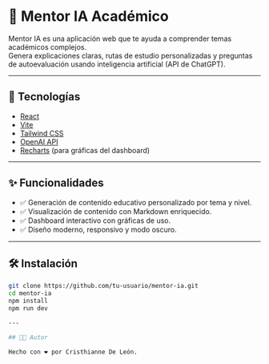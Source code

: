 # 🧠 Mentor IA Académico

Mentor IA es una aplicación web que te ayuda a comprender temas académicos complejos.  
Genera explicaciones claras, rutas de estudio personalizadas y preguntas de autoevaluación usando inteligencia artificial (API de ChatGPT).

---

## 🚀 Tecnologías

- [React](https://reactjs.org/)
- [Vite](https://vitejs.dev/)
- [Tailwind CSS](https://tailwindcss.com/)
- [OpenAI API](https://platform.openai.com/)
- [Recharts](https://recharts.org/) (para gráficas del dashboard)

---

## ✨ Funcionalidades

- ✅ Generación de contenido educativo personalizado por tema y nivel.
- ✅ Visualización de contenido con Markdown enriquecido.
- ✅ Dashboard interactivo con gráficas de uso.
- ✅ Diseño moderno, responsivo y modo oscuro.

---

## 🛠️ Instalación

```bash
git clone https://github.com/tu-usuario/mentor-ia.git
cd mentor-ia
npm install
npm run dev

---

## 🧑‍💻 Autor

Hecho con ❤️ por Cristhianne De León.
